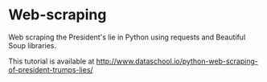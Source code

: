 # Web-scraping

Web scraping the President's lie in Python using requests and Beautiful Soup libraries.

This tutorial is available at http://www.dataschool.io/python-web-scraping-of-president-trumps-lies/

